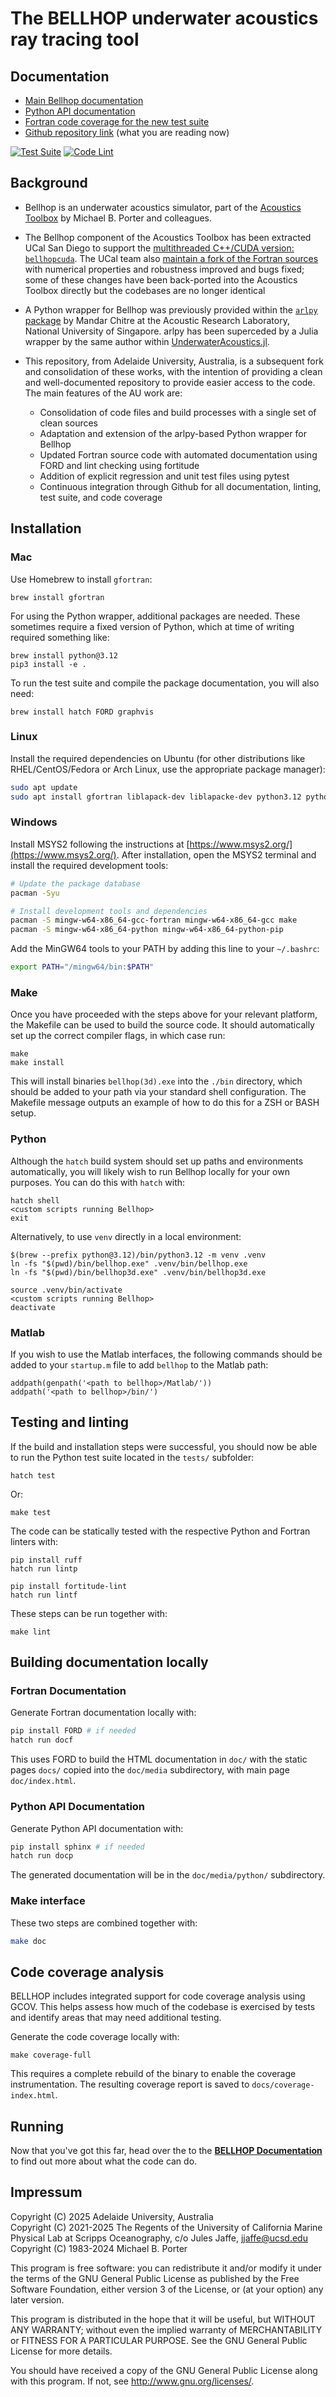 # The BELLHOP underwater acoustics ray tracing tool

## Documentation

- [Main Bellhop documentation](https://avc-adelaide.github.io/bellhop/)
- [Python API documentation](https://avc-adelaide.github.io/bellhop/media/python/)
- [Fortran code coverage for the new test suite](https://avc-adelaide.github.io/bellhop/media/coverage-index.html)
- [Github repository link](https://github.com/avc-adelaide/bellhop) (what you are reading now)

[![Test Suite](https://github.com/avc-adelaide/bellhop/actions/workflows/check.yml/badge.svg)](https://github.com/avc-adelaide/bellhop/actions/workflows/check.yml)
[![Code Lint](https://github.com/avc-adelaide/bellhop/actions/workflows/lint.yml/badge.svg)](https://github.com/avc-adelaide/bellhop/actions/workflows/lint.yml)


## Background

* Bellhop is an underwater acoustics simulator, part of the [Acoustics Toolbox](http://oalib.hlsresearch.com/AcousticsToolbox/) by Michael B. Porter and colleagues.

* The Bellhop component of the Acoustics Toolbox has been extracted UCal San Diego to support the [multithreaded C++/CUDA version: `bellhopcuda`](https://github.com/A-New-BellHope/bellhopcuda). The UCal team also [maintain a fork of the Fortran sources](https://github.com/A-New-BellHope/bellhop) with numerical properties and robustness improved and bugs fixed; some of these changes have been back-ported into the Acoustics Toolbox directly but the codebases are no longer identical

* A Python wrapper for Bellhop was previously provided within the [`arlpy` package](https://github.com/org-arl/arlpy) by Mandar Chitre at the Acoustic Research Laboratory, National University of Singapore. arlpy has been superceded by a Julia wrapper by the same author within [UnderwaterAcoustics.jl](https://github.com/org-arl/UnderwaterAcoustics.jl).

* This repository, from Adelaide University, Australia, is a subsequent fork and consolidation of these works, with the intention of providing a clean and well-documented repository to provide easier access to the code. The main features of the AU work are:
    * Consolidation of code files and build processes with a single set of clean sources
    * Adaptation and extension of the arlpy-based Python wrapper for Bellhop
    * Updated Fortran source code with automated documentation using FORD and lint checking using fortitude
    * Addition of explicit regression and unit test files using pytest
    * Continuous integration through Github for all documentation, linting, test suite, and code coverage


## Installation

### Mac

Use Homebrew to install `gfortran`:

    brew install gfortran

For using the Python wrapper, additional packages are needed.
These sometimes require a fixed version of Python,
which at time of writing required something like:

    brew install python@3.12
    pip3 install -e .

To run the test suite and compile the package documentation, you will also need:

    brew install hatch FORD graphvis

### Linux

Install the required dependencies on Ubuntu (for other distributions like RHEL/CentOS/Fedora or Arch Linux, use the appropriate package manager):

```bash
sudo apt update
sudo apt install gfortran liblapack-dev liblapacke-dev python3.12 python3.12-pip python3.12-venv graphviz
```


### Windows

Install MSYS2 following the instructions at [https://www.msys2.org/](https://www.msys2.org/).
After installation, open the MSYS2 terminal and install the required development tools:

```bash
# Update the package database
pacman -Syu

# Install development tools and dependencies
pacman -S mingw-w64-x86_64-gcc-fortran mingw-w64-x86_64-gcc make
pacman -S mingw-w64-x86_64-python mingw-w64-x86_64-python-pip
```

Add the MinGW64 tools to your PATH by adding this line to your `~/.bashrc`:
```bash
export PATH="/mingw64/bin:$PATH"
```

### Make

Once you have proceeded with the steps above for your relevant platform, the Makefile
can be used to build the source code.
It should automatically set up the correct compiler flags, in which case run:

    make
    make install

This will install binaries `bellhop(3d).exe` into the `./bin` directory, which should be
added to your path via your standard shell configuration.
The Makefile message outputs an example of how
to do this for a ZSH or BASH setup.


### Python

Although the `hatch` build system should set up paths and environments automatically,
you will likely wish to run Bellhop locally for your own purposes. You can do this with
`hatch` with:

    hatch shell
    <custom scripts running Bellhop>
    exit

Alternatively, to use `venv` directly in a local environment:

    $(brew --prefix python@3.12)/bin/python3.12 -m venv .venv
    ln -fs "$(pwd)/bin/bellhop.exe" .venv/bin/bellhop.exe
    ln -fs "$(pwd)/bin/bellhop3d.exe" .venv/bin/bellhop3d.exe

    source .venv/bin/activate
    <custom scripts running Bellhop>
    deactivate


### Matlab

If you wish to use the Matlab interfaces, the following commands should be added to your
`startup.m` file to add `bellhop` to the Matlab path:

    addpath(genpath('<path to bellhop>/Matlab/'))
    addpath('<path to bellhop>/bin/')




## Testing and linting

If the build and installation steps were successful, you should now be able to run
the Python test suite located in the `tests/` subfolder:

    hatch test

Or:

    make test

The code can be statically tested with the respective Python and Fortran linters with:

    pip install ruff
    hatch run lintp

    pip install fortitude-lint
    hatch run lintf

These steps can be run together with:

    make lint


## Building documentation locally

### Fortran Documentation

Generate Fortran documentation locally with:
```bash
pip install FORD # if needed
hatch run docf
```
This uses FORD to build the HTML documentation in `doc/` with the static pages `docs/` copied
into the `doc/media` subdirectory, with main page `doc/index.html`.

### Python API Documentation

Generate Python API documentation with:
```bash
pip install sphinx # if needed
hatch run docp
```
The generated documentation will be in the `doc/media/python/` subdirectory.

### Make interface

These two steps are combined together with:
```bash
make doc
```


## Code coverage analysis

BELLHOP includes integrated support for code coverage analysis using GCOV.
This helps assess how much of the codebase is exercised by tests and identify areas that may need additional testing.

Generate the code coverage locally with:

    make coverage-full

This requires a complete rebuild of the binary to enable the coverage instrumentation.
The resulting coverage report is saved to `docs/coverage-index.html`.


## Running

Now that you've got this far, head over the to the **[BELLHOP Documentation](https://avc-adelaide.github.io/bellhop/)** to find out more about what the code can do.


## Impressum

Copyright (C) 2025      Adelaide University, Australia \
Copyright (C) 2021-2025 The Regents of the University of California Marine Physical Lab at Scripps Oceanography, c/o Jules Jaffe, jjaffe@ucsd.edu \
Copyright (C) 1983-2024 Michael B. Porter

This program is free software: you can redistribute it and/or modify
it under the terms of the GNU General Public License as published by
the Free Software Foundation, either version 3 of the License, or
(at your option) any later version.

This program is distributed in the hope that it will be useful,
but WITHOUT ANY WARRANTY; without even the implied warranty of
MERCHANTABILITY or FITNESS FOR A PARTICULAR PURPOSE.  See the
GNU General Public License for more details.

You should have received a copy of the GNU General Public License
along with this program.  If not, see <http://www.gnu.org/licenses/>.


